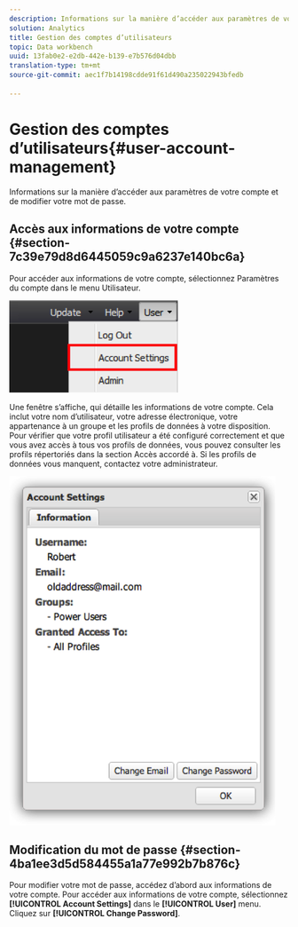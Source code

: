 ```yaml
---
description: Informations sur la manière d’accéder aux paramètres de votre compte et de modifier votre mot de passe.
solution: Analytics
title: Gestion des comptes d’utilisateurs
topic: Data workbench
uuid: 13fab0e2-e2db-442e-b139-e7b576d04dbb
translation-type: tm+mt
source-git-commit: aec1f7b14198cdde91f61d490a235022943bfedb

---
```



# Gestion des comptes d’utilisateurs{#user-account-management}

Informations sur la manière d’accéder aux paramètres de votre compte et de modifier votre mot de passe.

## Accès aux informations de votre compte {#section-7c39e79d8d6445059c9a6237e140bc6a}

Pour accéder aux informations de votre compte, sélectionnez Paramètres du compte dans le menu Utilisateur.

![](assets/account_settings.png)

Une fenêtre s’affiche, qui détaille les informations de votre compte. Cela inclut votre nom d’utilisateur, votre adresse électronique, votre appartenance à un groupe et les profils de données à votre disposition. Pour vérifier que votre profil utilisateur a été configuré correctement et que vous avez accès à tous vos profils de données, vous pouvez consulter les profils répertoriés dans la section Accès accordé à. Si les profils de données vous manquent, contactez votre administrateur.

![](assets/account_settings2.png)

## Modification du mot de passe {#section-4ba1ee3d5d584455a1a77e992b7b876c}

Pour modifier votre mot de passe, accédez d’abord aux informations de votre compte. Pour accéder aux informations de votre compte, sélectionnez **[!UICONTROL Account Settings]** dans le **[!UICONTROL User]** menu. Cliquez sur **[!UICONTROL Change Password]**.
